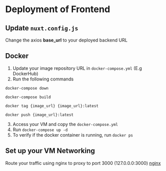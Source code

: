 # Deployment of Frontend

## Update `nuxt.config.js`
Change the axios **base_url** to your deployed backend URL

## Docker 
1) Update your image repository URL in `docker-compose.yml` (E.g DockerHub)
2) Run the following commands

```
docker-compose down

docker-compose build

docker tag {image_url} {image_url}:latest

docker push {image_url}:latest
```

3) Access your VM and copy the `docker-compose.yml`
4) Run `docker-compose up -d`
5) To verify if the docker container is running, run `docker ps`


## Set up your VM Networking

Route your traffic using nginx to proxy to port 3000 (127.0.0.0:3000)
[nginx](https://linuxiac.com/reverse-proxy-with-nginx/)

